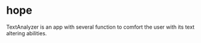 # hope
 TextAnalyzer is an app with several function to comfort the user with its text altering abilities. 
